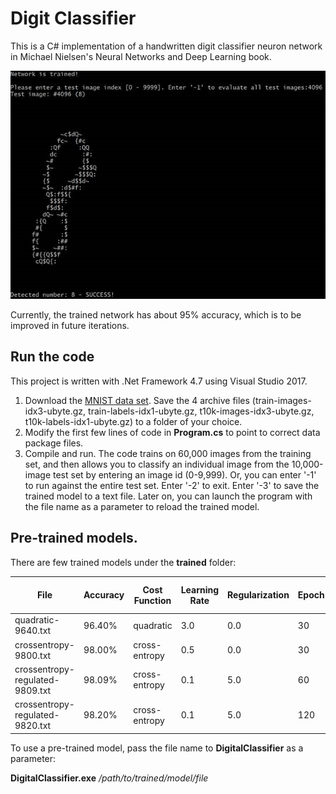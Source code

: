 # Digit Classifier

This is a C# implementation of a handwritten digit classifier neuron network in Michael Nielsen's Neural Networks and Deep Learning book.

 ![Digit Classifier Sample Output](../../imgs/digit-classifier-1.png)


Currently, the trained network has about 95% accuracy, which is to be improved in future iterations.

## Run the code

This project is written with .Net Framework 4.7 using Visual Studio 2017.

1. Download the [MNIST data set](http://yann.lecun.com/exdb/mnist/). Save the 4 archive files (train-images-idx3-ubyte.gz, train-labels-idx1-ubyte.gz, t10k-images-idx3-ubyte.gz, t10k-labels-idx1-ubyte.gz) to a folder of your choice.
2. Modify the first few lines of code in **Program.cs** to point to correct data package files.
3. Compile and run. The code trains on 60,000 images from the training set, and then allows you to classify an individual image from the 10,000-image test set by entering an image id (0-9,999). Or, you can enter '-1' to run against the entire test set. Enter '-2' to exit. Enter '-3' to save the trained model to a text file. Later on, you can launch the program with the file name as a parameter to reload the trained model. 

## Pre-trained models.

There are few trained models under the **trained** folder:

| File | Accuracy | Cost Function | Learning Rate | Regularization | Epoch | Hidden Layer Size |
|------|----------|---------------|---------------|----------------|-------|-------------------|
| quadratic-9640.txt| 96.40% | quadratic | 3.0 | 0.0 | 30 | 30 |
| crossentropy-9800.txt | 98.00% | cross-entropy | 0.5 | 0.0 | 30 | 100 |
| crossentropy-regulated-9809.txt | 98.09% | cross-entropy | 0.1 | 5.0 | 60 | 100 |
| crossentropy-regulated-9820.txt | 98.20% | cross-entropy | 0.1 | 5.0 | 120 | 100 |

To use a pre-trained model, pass the file name to **DigitalClassifier** as a parameter:

**DigitalClassifier.exe** _/path/to/trained/model/file_



